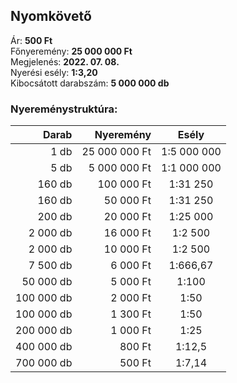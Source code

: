 ## Nyomkövető

Ár: **500 Ft**<br/>
Főnyeremény: **25 000 000 Ft**<br/>
Megjelenés: **2022. 07. 08.**<br/>
Nyerési esély: **1:3,20**<br/>
Kibocsátott darabszám: **5 000 000 db**<br/>

### Nyereménystruktúra:
Darab|Nyeremény|Esély
---:|---:|:---:
1 db|25 000 000 Ft|1:5 000 000
5 db|5 000 000 Ft|1:1 000 000
160 db|100 000 Ft|1:31 250
160 db|50 000 Ft|1:31 250
200 db|20 000 Ft|1:25 000
2 000 db|16 000 Ft|1:2 500
2 000 db|10 000 Ft|1:2 500
7 500 db|6 000 Ft|1:666,67
50 000 db|5 000 Ft|1:100
100 000 db|2 000 Ft|1:50
100 000 db|1 300 Ft|1:50
200 000 db|1 000 Ft|1:25
400 000 db|800 Ft|1:12,5
700 000 db|500 Ft|1:7,14
